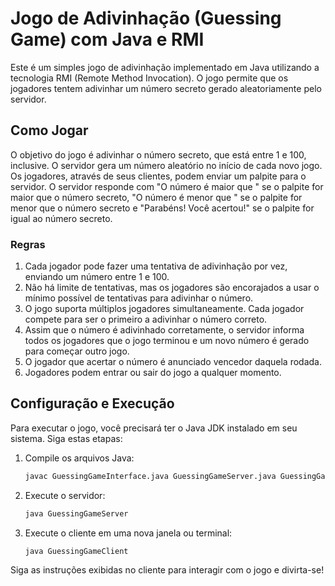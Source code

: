# Jogo de Adivinhação (Guessing Game) com Java e RMI

Este é um simples jogo de adivinhação implementado em Java utilizando a tecnologia RMI (Remote Method Invocation). O jogo permite que os jogadores tentem adivinhar um número secreto gerado aleatoriamente pelo servidor.

## Como Jogar

O objetivo do jogo é adivinhar o número secreto, que está entre 1 e 100, inclusive. O servidor gera um número aleatório no início de cada novo jogo. Os jogadores, através de seus clientes, podem enviar um palpite para o servidor. O servidor responde com "O número é maior que " se o palpite for maior que o número secreto, "O número é menor que " se o palpite for menor que o número secreto e "Parabéns! Você acertou!" se o palpite for igual ao número secreto.

### Regras

1. Cada jogador pode fazer uma tentativa de adivinhação por vez, enviando um número entre 1 e 100.
2. Não há limite de tentativas, mas os jogadores são encorajados a usar o mínimo possível de tentativas para adivinhar o número.
3. O jogo suporta múltiplos jogadores simultaneamente. Cada jogador compete para ser o primeiro a adivinhar o número correto.
4. Assim que o número é adivinhado corretamente, o servidor informa todos os jogadores que o jogo terminou e um novo número é gerado para começar outro jogo.
5. O jogador que acertar o número é anunciado vencedor daquela rodada.
6. Jogadores podem entrar ou sair do jogo a qualquer momento.

## Configuração e Execução

Para executar o jogo, você precisará ter o Java JDK instalado em seu sistema. Siga estas etapas:

1. Compile os arquivos Java:
   ```bash
   javac GuessingGameInterface.java GuessingGameServer.java GuessingGameClient.java
2. Execute o servidor:
   ```bash
   java GuessingGameServer
3. Execute o cliente em uma nova janela ou terminal:
   ```bash
   java GuessingGameClient
Siga as instruções exibidas no cliente para interagir com o jogo e divirta-se!
